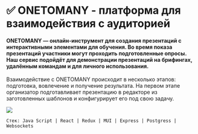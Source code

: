 
# :white_check_mark: ONETOMANY - платформа для взаимодействия с аудиторией

#### ONETOMANY — онлайн-инструмент для создания презентаций с интерактивными элементами для обучения. Во время показа презентаций участники могут проходить подготовленные опросы. Наш сервис подойдёт для демонстрации презентаций на брифингах, удалённым командам и для личного использования.

Взаимодействие с ONETOMANY происходит в несколько этапов: подготовка, вовлечение и получение результата. 
На первом этапе организатор подготавливает презентацию в редакторе из заготовленных шаблонов и конфигурирует его под свою задачу.

![](https://github.com/ETOPS7/onetomany_app/blob/dev/onetomany_main.gif)

```shell
Стек: Java Script | React | Redux | MUI | Express | Postgress | Websockets
```



